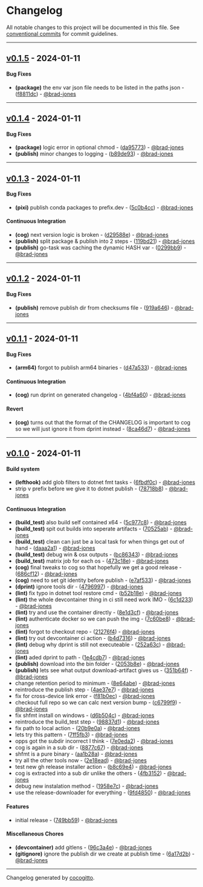 # Changelog
All notable changes to this project will be documented in this file. See [conventional commits](https://www.conventionalcommits.org/) for commit guidelines.

- - -
## [v0.1.5](https://github.com/brad-jones/dotnetup/compare/v0.1.4..v0.1.5) - 2024-01-11
#### Bug Fixes
- **(package)** the env var json file needs to be listed in the paths json - ([f8811dc](https://github.com/brad-jones/dotnetup/commit/f8811dc6a7a3ac2281b288cd9d8aa356f721ce50)) - [@brad-jones](https://github.com/brad-jones)

- - -

## [v0.1.4](https://github.com/brad-jones/dotnetup/compare/v0.1.3..v0.1.4) - 2024-01-11
#### Bug Fixes
- **(package)** logic error in optional chmod - ([da95773](https://github.com/brad-jones/dotnetup/commit/da9577356eba4e81c707eb0caaa12af10dc42487)) - [@brad-jones](https://github.com/brad-jones)
- **(publish)** minor changes to logging - ([b89de93](https://github.com/brad-jones/dotnetup/commit/b89de93e3b799888c87b378b9f0de262fa4659e6)) - [@brad-jones](https://github.com/brad-jones)

- - -

## [v0.1.3](https://github.com/brad-jones/dotnetup/compare/v0.1.2..v0.1.3) - 2024-01-11
#### Bug Fixes
- **(pixi)** publish conda packages to prefix.dev - ([5c0b4cc](https://github.com/brad-jones/dotnetup/commit/5c0b4cc6cbdd2fd55e399201ab09e873f6d3fa6b)) - [@brad-jones](https://github.com/brad-jones)
#### Continuous Integration
- **(cog)** next version logic is broken - ([d29588e](https://github.com/brad-jones/dotnetup/commit/d29588ed8d3136b9fba814d972097247cfcf8bfd)) - [@brad-jones](https://github.com/brad-jones)
- **(publish)** split package & publish into 2 steps - ([119bd21](https://github.com/brad-jones/dotnetup/commit/119bd21e01f846617336e91d90151490dcf65661)) - [@brad-jones](https://github.com/brad-jones)
- **(publish)** go-task was caching the dynamic HASH var - ([0299bb9](https://github.com/brad-jones/dotnetup/commit/0299bb9f69218200009b638f53f6dd88837d4251)) - [@brad-jones](https://github.com/brad-jones)

- - -

## [v0.1.2](https://github.com/brad-jones/dotnetup/compare/v0.1.1..v0.1.2) - 2024-01-11
#### Bug Fixes
- **(publish)** remove publish dir from checksums file - ([919a646](https://github.com/brad-jones/dotnetup/commit/919a64626dc3d505725dde82b376582a29d2b558)) - [@brad-jones](https://github.com/brad-jones)

- - -

## [v0.1.1](https://github.com/brad-jones/dotnetup/compare/v0.1.0..v0.1.1) - 2024-01-11
#### Bug Fixes
- **(arm64)** forgot to publish arm64 binaries - ([d47a533](https://github.com/brad-jones/dotnetup/commit/d47a533262c3b97d50a371e15046de0db76df71e)) - [@brad-jones](https://github.com/brad-jones)
#### Continuous Integration
- **(cog)** run dprint on generated changelog - ([4bf4a60](https://github.com/brad-jones/dotnetup/commit/4bf4a6074de9f388b677e39149cdab61e1727923)) - [@brad-jones](https://github.com/brad-jones)
#### Revert
- **(cog)** turns out that the format of the CHANGELOG is important to cog so we will just ignore it from dprint instead - ([8ca46d7](https://github.com/brad-jones/dotnetup/commit/8ca46d7ccd81af07c5c14af016b33dd5aefaa0a4)) - [@brad-jones](https://github.com/brad-jones)

- - -

## [v0.1.0](https://github.com/brad-jones/dotnetup/compare/b5a084e6c462cbadafac4005949d762a056fda28..v0.1.0) - 2024-01-11
#### Build system
- **(lefthook)** add glob filters to dotnet fmt tasks - ([6fbdf0c](https://github.com/brad-jones/dotnetup/commit/6fbdf0c1fbffad3804d5cb6824a11c9630f540c8)) - [@brad-jones](https://github.com/brad-jones)
- strip v prefix before we give it to dotnet publish - ([78718b8](https://github.com/brad-jones/dotnetup/commit/78718b8586f37d6139c66d4475fb99d4ff78a446)) - [@brad-jones](https://github.com/brad-jones)
#### Continuous Integration
- **(build_test)** also build self contained x64 - ([5c977c8](https://github.com/brad-jones/dotnetup/commit/5c977c8bd266a8a6e234399eae8f17f7178f8611)) - [@brad-jones](https://github.com/brad-jones)
- **(build_test)** spit out builds into seperate artifacts - ([70525ab](https://github.com/brad-jones/dotnetup/commit/70525ab12724620a337e1c7e39b07749733ed4ab)) - [@brad-jones](https://github.com/brad-jones)
- **(build_test)** clean can just be a local task for when things get out of hand - ([daaa2a1](https://github.com/brad-jones/dotnetup/commit/daaa2a1392580a66d1cda0ed9c4432b8826f6fd0)) - [@brad-jones](https://github.com/brad-jones)
- **(build_test)** debug win & osx outputs - ([bc86343](https://github.com/brad-jones/dotnetup/commit/bc86343a8dd3435fedf5fe2cdc358556bd42c8a7)) - [@brad-jones](https://github.com/brad-jones)
- **(build_test)** matrix job for each os - ([473c18e](https://github.com/brad-jones/dotnetup/commit/473c18eae05cadc1a2a55f1d1ad9ba226e4746d9)) - [@brad-jones](https://github.com/brad-jones)
- **(cog)** final tweaks to cog so that hopefully we get a good release - ([686cf12](https://github.com/brad-jones/dotnetup/commit/686cf129a97c44537c9dd89fd3377803ef409f7f)) - [@brad-jones](https://github.com/brad-jones)
- **(cog)** need to set git identity before publish - ([e7af533](https://github.com/brad-jones/dotnetup/commit/e7af533f4900e2e0f9bf3dc5eb6d4ce11e4f196d)) - [@brad-jones](https://github.com/brad-jones)
- **(dprint)** ignore tools dir - ([4796997](https://github.com/brad-jones/dotnetup/commit/4796997a0e2d8f34eed998e262a5f34405661362)) - [@brad-jones](https://github.com/brad-jones)
- **(lint)** fix typo in dotnet tool restore cmd - ([b52b18e](https://github.com/brad-jones/dotnetup/commit/b52b18e806f5043eccffaa36e3ecb2feaf1b4c42)) - [@brad-jones](https://github.com/brad-jones)
- **(lint)** the whole devcontainer thing in ci still need work IMO - ([6c1d233](https://github.com/brad-jones/dotnetup/commit/6c1d2335ea738f10aed7e0903ca0d28323ffd289)) - [@brad-jones](https://github.com/brad-jones)
- **(lint)** try and use the container directly - ([8e1d3cf](https://github.com/brad-jones/dotnetup/commit/8e1d3cf2743b0b078214182cf8953a2eb8e02c4c)) - [@brad-jones](https://github.com/brad-jones)
- **(lint)** authenticate docker so we can push the img - ([7c60be8](https://github.com/brad-jones/dotnetup/commit/7c60be8804cb0beda2a6f6fc769665d5555cba9c)) - [@brad-jones](https://github.com/brad-jones)
- **(lint)** forgot to checkout repo - ([21276f4](https://github.com/brad-jones/dotnetup/commit/21276f4ed39e7a1fecf05b5db0c50b20a4111999)) - [@brad-jones](https://github.com/brad-jones)
- **(lint)** try out devcontainer ci action - ([b4d7316](https://github.com/brad-jones/dotnetup/commit/b4d73169462d1241e93e968704a89529fbcf5c65)) - [@brad-jones](https://github.com/brad-jones)
- **(lint)** debug why dprint is still not executeable - ([252a63c](https://github.com/brad-jones/dotnetup/commit/252a63c196e3d96cb6ca5a5025f461134eec4148)) - [@brad-jones](https://github.com/brad-jones)
- **(lint)** aded dprint to path - ([1e4cdb7](https://github.com/brad-jones/dotnetup/commit/1e4cdb7bccad0a5d9a03be5acd70a4b41b5f93e5)) - [@brad-jones](https://github.com/brad-jones)
- **(publish)** download into the bin folder - ([2053b8e](https://github.com/brad-jones/dotnetup/commit/2053b8e7549dc140596de7537795ae332820cf20)) - [@brad-jones](https://github.com/brad-jones)
- **(publish)** lets see what output download-artifact gives us - ([351b64f](https://github.com/brad-jones/dotnetup/commit/351b64f5f17dee8bd4a35af2056ceab58549ae23)) - [@brad-jones](https://github.com/brad-jones)
- change retention period to minimum - ([8e64abe](https://github.com/brad-jones/dotnetup/commit/8e64abe5568a985771d2a290ab3c8b1eebda5c75)) - [@brad-jones](https://github.com/brad-jones)
- reintroduce the publish step - ([4ae37e7](https://github.com/brad-jones/dotnetup/commit/4ae37e7e92e804477d25e74f7b2fd5369a9367bb)) - [@brad-jones](https://github.com/brad-jones)
- fix for cross-device link error - ([f81b0ec](https://github.com/brad-jones/dotnetup/commit/f81b0ecf68eeb33cd845087966a5a00945df0160)) - [@brad-jones](https://github.com/brad-jones)
- checkout full repo so we can calc next version bump - ([c6799f9](https://github.com/brad-jones/dotnetup/commit/c6799f921c7014fe36cb372dcfcdb6328702f79d)) - [@brad-jones](https://github.com/brad-jones)
- fix shfmt install on windows - ([d6b504c](https://github.com/brad-jones/dotnetup/commit/d6b504c4c00cec491c1760dfbaf1a4e3f62f3197)) - [@brad-jones](https://github.com/brad-jones)
- reintroduce the build_test step - ([98837d1](https://github.com/brad-jones/dotnetup/commit/98837d1fabd3c619ba3a8f078806cabef0d7a2b4)) - [@brad-jones](https://github.com/brad-jones)
- fix path to local action - ([20b9e0a](https://github.com/brad-jones/dotnetup/commit/20b9e0a01133bb2e7b11101f0ffe8d1ca2e9f5bc)) - [@brad-jones](https://github.com/brad-jones)
- lets try this pattern - ([7ff5fb3](https://github.com/brad-jones/dotnetup/commit/7ff5fb32c5762bc64e4e66222879e6e95052f014)) - [@brad-jones](https://github.com/brad-jones)
- opps got the subdir incorrect I think - ([7e0eda2](https://github.com/brad-jones/dotnetup/commit/7e0eda21e9b6611baddc714ee56c2112d1dba0b1)) - [@brad-jones](https://github.com/brad-jones)
- cog is again in a sub dir - ([8877c67](https://github.com/brad-jones/dotnetup/commit/8877c672eb6cf434a7d81501bd327193e4d81c37)) - [@brad-jones](https://github.com/brad-jones)
- shfmt is a pure binary - ([aa1b28a](https://github.com/brad-jones/dotnetup/commit/aa1b28a65cf7f2b434424b89e3d65da1a2e7c5c3)) - [@brad-jones](https://github.com/brad-jones)
- try all the other tools now - ([2e18ead](https://github.com/brad-jones/dotnetup/commit/2e18ead8d61f91347716a0cce9308af34282ee94)) - [@brad-jones](https://github.com/brad-jones)
- test new gh release installer action - ([b8c69e4](https://github.com/brad-jones/dotnetup/commit/b8c69e47dcb9ed1e33f3ee0b1f8acba3a32f3080)) - [@brad-jones](https://github.com/brad-jones)
- cog is extracted into a sub dir unlike the others - ([4fb3152](https://github.com/brad-jones/dotnetup/commit/4fb315284e229e1bdfb88b66392c77955f62f746)) - [@brad-jones](https://github.com/brad-jones)
- debug new instalation method - ([1958e7c](https://github.com/brad-jones/dotnetup/commit/1958e7caab529a6a827141796abcea604a05e05b)) - [@brad-jones](https://github.com/brad-jones)
- use the release-downloader for everything - ([9fd4850](https://github.com/brad-jones/dotnetup/commit/9fd485034b5bf1cd995a14cfbef2986126478c76)) - [@brad-jones](https://github.com/brad-jones)
#### Features
- initial release - ([749bb59](https://github.com/brad-jones/dotnetup/commit/749bb596dc6d48ad503500b6e8ef6928cb4bf52e)) - [@brad-jones](https://github.com/brad-jones)
#### Miscellaneous Chores
- **(devcontainer)** add gitlens - ([96c3a4e](https://github.com/brad-jones/dotnetup/commit/96c3a4e6f59f83c1716e2fa8e5f7918db056842a)) - [@brad-jones](https://github.com/brad-jones)
- **(gitignore)** ignore the publish dir we create at publish time - ([6a17d2b](https://github.com/brad-jones/dotnetup/commit/6a17d2bd15bf2d7c147660864da40b0fa58b7bde)) - [@brad-jones](https://github.com/brad-jones)

- - -

Changelog generated by [cocogitto](https://github.com/cocogitto/cocogitto).